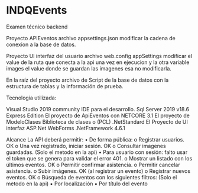 # INDQEvents
Examen técnico backend

Proyecto APIEventos archivo appsettings.json modificar la cadena de conexion a la base de datos. 

Proyecto UI interfaz del usuario archivo web.config appSettings modificar el value de la ruta que conecta a la api una vez en ejecucion y la 
otra variable images el value donde se guardan las imagenes esa no modificarla. 

En la raíz del proyecto archivo de Script de la base de datos con la estructura de tablas y la información de prueba. 

Tecnología utilizada:

Visual Studio 2019 community IDE para el desarrollo.
Sql Server 2019 v18.6 Express Edition 
El proyecto de ApiEventos con NETCORE 3.1 
El proyecto de ModeloClases Biblioteca de clases o (PCL) .NetStandard 
El Proyecto de UI interfaz ASP.Net WebForms .NetFramework 4.6.1

Alcance
La API deberá permitir:
• De forma pública:
  o Registrar usuarios. OK
  o Una vez registrado, iniciar sesión. OK
  o Consultar imagenes guardadas. (Solo el metodo en la api)
• Para usuario con sesión: falto usar el token que se genera para validar el error 401.
  o Mostrar un listado con los últimos eventos. OK
  o Permitir confirmar asistencia. 
  o Permitir cancelar asistencia. 
  o Subir imágenes. OK (al registrar un evento)
  o Registrar nuevos eventos. OK
  o Búsqueda de eventos con los siguientes filtros: (Solo el metodo en la api)
    ▪ Por localización 
    ▪ Por título del evento 
